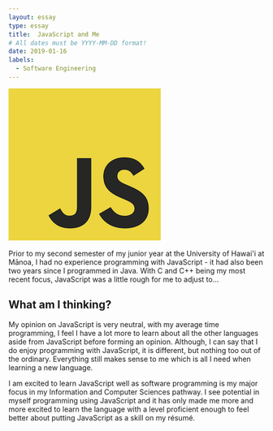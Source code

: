 ```yaml
---
layout: essay
type: essay
title:  JavaScript and Me
# All dates must be YYYY-MM-DD format!
date: 2019-01-16
labels:
  - Software Engineering
---
```


<img class="ui tiny left circular floated image" src="../images/jslogo.png">

  Prior to my second semester of my junior year at the University of Hawai'i at Mānoa, I had no experience programming with JavaScript - it had also been two years since I programmed in Java. With C and C++ being my most recent focus, JavaScript was a little rough for me to adjust to...
  
## What am I thinking? 
  
  My opinion on JavaScript is very neutral, with my average time programming, I feel I have a lot more to learn about all the other languages aside from JavaScript before forming an opinion. Although, I can say that I do enjoy programming with JavaScript, it is different, but nothing too out of the ordinary. Everything still makes sense to me which is all I need when learning a new language.
  
  I am excited to learn JavaScript well as software programming is my major focus in my Information and Computer Sciences pathway. I see potential in myself programming using JavaScript and it has only made me more and more excited to learn the language with a level proficient enough to feel better about putting JavaScript as a skill on my résumé.
